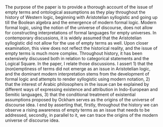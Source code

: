 


The purpose of the paper is to provide a thorough account of the issue of empty terms and ontological assumptions as they play throughout the history of Western logic, beginning with Aristotelian syllogistic and going up till the Boolean algebra and the emergence of modern formal logic. Modern formal logic, using the notion of the universe of discourse, does not allow for constructing interpretations of formal languages for empty universes. In contemporary discussions, it is widely assumed that the Aristotelian syllogistic did not allow for the use of empty terms as well. Upon closer examination, this view does not reflect the historical reality, and the issue of empty terms is much more complex. Throughout history, it has been extensively discussed both in relation to categorical statements and the Logical Square. In the paper, I relate those discussions. I assert 1) that the (non)emptiness of terms did not emerge as an issue in Aristotelian logic, and the dominant modern interpretation stems from the development of formal logic and attempts to render syllogistic using modern notation, 2) that the interest of Arabic philosophers in the issue can be explained by different ways of expressing existence and attribution in Indo-European and Semitic languages, 3) that the conditional treatment of existential assumptions proposed by Ockham serves as the origins of the universe of discourse idea. I end by asserting that, firstly, throughout the history we can observe a rising awareness of empty terms as an issue that needs to be addressed, secondly, in parallel to it, we can trace the origins of the modern universe of discourse idea.














